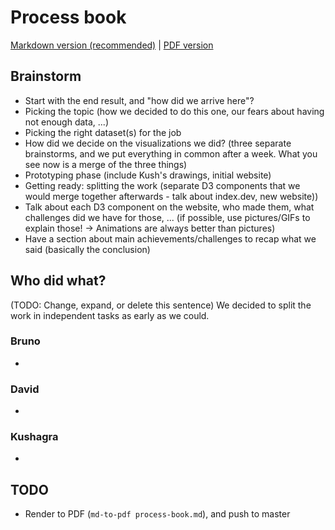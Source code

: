 # Process book

[Markdown version (recommended)](https://github.com/com-480-data-visualization/data-visualization-project-2021-datavizards/blob/master/process-book.md) | [PDF version](https://github.com/com-480-data-visualization/data-visualization-project-2021-datavizards/blob/master/process-book.pdf)

## Brainstorm

* Start with the end result, and "how did we arrive here"?
* Picking the topic (how we decided to do this one, our fears about having not enough data, ...)
* Picking the right dataset(s) for the job
* How did we decide on the visualizations we did? (three separate brainstorms, and we put everything in common after a week. What you see now is a merge of the three things)
* Prototyping phase (include Kush's drawings, initial website)
* Getting ready: splitting the work (separate D3 components that we would merge together afterwards - talk about index.dev, new website))
* Talk about each D3 component on the website, who made them, what challenges did we have for those, ... (if possible, use pictures/GIFs to explain those! -> Animations are always better than pictures)
* Have a section about main achievements/challenges to recap what we said (basically the conclusion)

## Who did what?

(TODO: Change, expand, or delete this sentence) We decided to split the work in independent tasks as early as we could.

### Bruno

* 

### David

* 

### Kushagra

* 

## TODO

* Render to PDF (`md-to-pdf process-book.md`), and push to master
